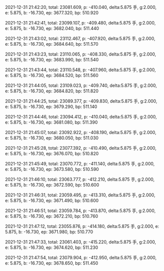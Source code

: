 2021-12-31 21:42:20, total: 23081.609, p: -410.040, delta:5.875 手, g:2.000, e: 5.875, b: -16.730, ep: 3677.320, bp: 510.920

2021-12-31 21:42:41, total: 23099.107, p: -409.480, delta:5.875 手, g:2.000, e: 5.875, b: -16.730, ep: 3682.040, bp: 511.440

2021-12-31 21:43:02, total: 23112.467, p: -407.920, delta:5.875 手, g:2.000, e: 5.875, b: -16.730, ep: 3684.640, bp: 511.570

2021-12-31 21:43:23, total: 23110.065, p: -408.330, delta:5.875 手, g:2.000, e: 5.875, b: -16.730, ep: 3683.990, bp: 511.540

2021-12-31 21:43:44, total: 23110.548, p: -407.960, delta:5.875 手, g:2.000, e: 5.875, b: -16.730, ep: 3684.520, bp: 511.560

2021-12-31 21:44:05, total: 23109.023, p: -409.740, delta:5.875 手, g:2.000, e: 5.875, b: -16.730, ep: 3684.820, bp: 511.820

2021-12-31 21:44:25, total: 23089.377, p: -409.830, delta:5.875 手, g:2.000, e: 5.875, b: -16.730, ep: 3679.290, bp: 511.140

2021-12-31 21:44:46, total: 23094.412, p: -410.040, delta:5.875 手, g:2.000, e: 5.875, b: -16.730, ep: 3681.080, bp: 511.390

2021-12-31 21:45:07, total: 23092.922, p: -408.190, delta:5.875 手, g:2.000, e: 5.875, b: -16.730, ep: 3680.050, bp: 511.030

2021-12-31 21:45:28, total: 23077.392, p: -410.490, delta:5.875 手, g:2.000, e: 5.875, b: -16.730, ep: 3676.070, bp: 510.820

2021-12-31 21:45:49, total: 23070.772, p: -411.140, delta:5.875 手, g:2.000, e: 5.875, b: -16.730, ep: 3673.580, bp: 510.590

2021-12-31 21:46:10, total: 23063.777, p: -412.210, delta:5.875 手, g:2.000, e: 5.875, b: -16.730, ep: 3672.590, bp: 510.600

2021-12-31 21:46:31, total: 23059.495, p: -413.310, delta:5.875 手, g:2.000, e: 5.875, b: -16.730, ep: 3671.490, bp: 510.600

2021-12-31 21:46:51, total: 23059.784, p: -413.870, delta:5.875 手, g:2.000, e: 5.875, b: -16.730, ep: 3672.210, bp: 510.760

2021-12-31 21:47:12, total: 23055.876, p: -414.180, delta:5.875 手, g:2.000, e: 5.875, b: -16.730, ep: 3671.980, bp: 510.770

2021-12-31 21:47:33, total: 23061.403, p: -415.220, delta:5.875 手, g:2.000, e: 5.875, b: -16.730, ep: 3674.620, bp: 511.230

2021-12-31 21:47:54, total: 23079.904, p: -412.950, delta:5.875 手, g:2.000, e: 5.875, b: -16.730, ep: 3678.650, bp: 511.450